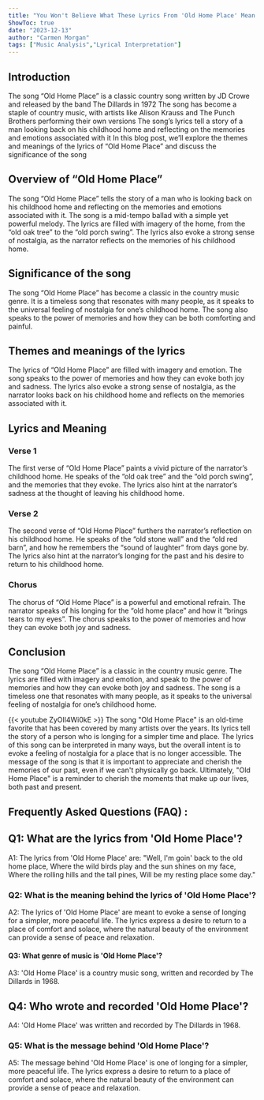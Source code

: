 ```yaml
---
title: "You Won't Believe What These Lyrics From 'Old Home Place' Mean!"
ShowToc: true 
date: "2023-12-13"
author: "Carmen Morgan" 
tags: ["Music Analysis","Lyrical Interpretation"]
---
```

## Introduction

The song “Old Home Place” is a classic country song written by JD Crowe and released by the band The Dillards in 1972 The song has become a staple of country music, with artists like Alison Krauss and The Punch Brothers performing their own versions The song’s lyrics tell a story of a man looking back on his childhood home and reflecting on the memories and emotions associated with it In this blog post, we’ll explore the themes and meanings of the lyrics of “Old Home Place” and discuss the significance of the song

## Overview of “Old Home Place”

The song “Old Home Place” tells the story of a man who is looking back on his childhood home and reflecting on the memories and emotions associated with it. The song is a mid-tempo ballad with a simple yet powerful melody. The lyrics are filled with imagery of the home, from the “old oak tree” to the “old porch swing”. The lyrics also evoke a strong sense of nostalgia, as the narrator reflects on the memories of his childhood home.

## Significance of the song

The song “Old Home Place” has become a classic in the country music genre. It is a timeless song that resonates with many people, as it speaks to the universal feeling of nostalgia for one’s childhood home. The song also speaks to the power of memories and how they can be both comforting and painful.

## Themes and meanings of the lyrics

The lyrics of “Old Home Place” are filled with imagery and emotion. The song speaks to the power of memories and how they can evoke both joy and sadness. The lyrics also evoke a strong sense of nostalgia, as the narrator looks back on his childhood home and reflects on the memories associated with it.

## Lyrics and Meaning

### Verse 1

The first verse of “Old Home Place” paints a vivid picture of the narrator’s childhood home. He speaks of the “old oak tree” and the “old porch swing”, and the memories that they evoke. The lyrics also hint at the narrator’s sadness at the thought of leaving his childhood home.

### Verse 2

The second verse of “Old Home Place” furthers the narrator’s reflection on his childhood home. He speaks of the “old stone wall” and the “old red barn”, and how he remembers the “sound of laughter” from days gone by. The lyrics also hint at the narrator’s longing for the past and his desire to return to his childhood home.

### Chorus

The chorus of “Old Home Place” is a powerful and emotional refrain. The narrator speaks of his longing for the “old home place” and how it “brings tears to my eyes”. The chorus speaks to the power of memories and how they can evoke both joy and sadness.

## Conclusion

The song “Old Home Place” is a classic in the country music genre. The lyrics are filled with imagery and emotion, and speak to the power of memories and how they can evoke both joy and sadness. The song is a timeless one that resonates with many people, as it speaks to the universal feeling of nostalgia for one’s childhood home.

{{< youtube ZyOIl4Wi0kE >}} 
The song "Old Home Place" is an old-time favorite that has been covered by many artists over the years. Its lyrics tell the story of a person who is longing for a simpler time and place. The lyrics of this song can be interpreted in many ways, but the overall intent is to evoke a feeling of nostalgia for a place that is no longer accessible. The message of the song is that it is important to appreciate and cherish the memories of our past, even if we can't physically go back. Ultimately, "Old Home Place" is a reminder to cherish the moments that make up our lives, both past and present.

## Frequently Asked Questions (FAQ) :
<h2>Q1: What are the lyrics from 'Old Home Place'?</h2>

A1: The lyrics from 'Old Home Place' are: 
"Well, I'm goin' back to the old home place,
Where the wild birds play and the sun shines on my face,
Where the rolling hills and the tall pines,
Will be my resting place some day."

<h3>Q2: What is the meaning behind the lyrics of 'Old Home Place'?</h3>

A2: The lyrics of 'Old Home Place' are meant to evoke a sense of longing for a simpler, more peaceful life. The lyrics express a desire to return to a place of comfort and solace, where the natural beauty of the environment can provide a sense of peace and relaxation. 

<h4>Q3: What genre of music is 'Old Home Place'?</h4>

A3: 'Old Home Place' is a country music song, written and recorded by The Dillards in 1968. 

<h2>Q4: Who wrote and recorded 'Old Home Place'?</h2>

A4: 'Old Home Place' was written and recorded by The Dillards in 1968. 

<h3>Q5: What is the message behind 'Old Home Place'?</h3>

A5: The message behind 'Old Home Place' is one of longing for a simpler, more peaceful life. The lyrics express a desire to return to a place of comfort and solace, where the natural beauty of the environment can provide a sense of peace and relaxation.



